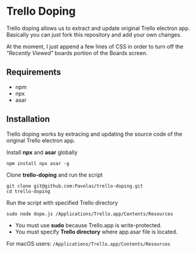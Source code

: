 # Trello Doping

Trello doping allows us to extract and update original Trello electron app. Basically you can just fork this repository and add your own changes.

At the moment, I just append a few lines of CSS in order to turn off the *"Recently Viewed"* boards portion of the Boards screen.

## Requirements

* npm
* npx
* asar

## Installation

Trello doping works by extracing and updating the source code of the original Trello electron app.

Install **npx** and **asar** globally
```
npm install npx asar -g
```

Clone **trello-doping** and run the script
```
git clone git@github.com:Pavelas/trello-doping.git
cd trello-doping
```

Run the script with specified Trello directory
```
sudo node dope.js /Applications/Trello.app/Contents/Resources
```

- You must use **sudo** because Trello.app is write-protected.
- You must specify **Trello directory** where app.asar file is located.

For macOS users: `/Applications/Trello.app/Contents/Resources`
